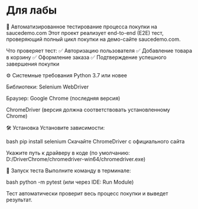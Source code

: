 # Для лабы
🛒 Автоматизированное тестирование процесса покупки на saucedemo.com
Этот проект реализует end-to-end (E2E) тест, проверяющий полный цикл покупки на демо-сайте saucedemo.com.

Что проверяет тест:
✅ Авторизацию пользователя
✅ Добавление товара в корзину
✅ Оформление заказа
✅ Подтверждение успешного завершения покупки

⚙️ Системные требования
Python 3.7 или новее

Библиотеки: Selenium WebDriver

Браузер: Google Chrome (последняя версия)

ChromeDriver (версия должна соответствовать установленному Chrome)

🛠 Установка
Установите зависимости:

bash
pip install selenium
Скачайте ChromeDriver с официального сайта

Укажите путь к драйверу в коде (по умолчанию: D:/DriverChrome/chromedriver-win64/chromedriver.exe)

🚀 Запуск теста
Выполните команду в терминале:

bash
python -m pytest
(или через IDE: Run Module)

Тест автоматически проверит весь процесс покупки и выведет результат.

